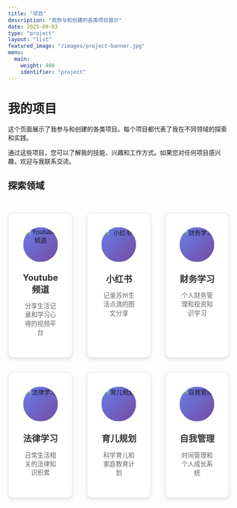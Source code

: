 ```yaml
---
title: "项目"
description: "我参与和创建的各类项目展示"
date: 2025-09-03
type: "project"
layout: "list"
featured_image: "/images/project-banner.jpg"
menu:
  main:
    weight: 400
    identifier: "project"
---
```


# 我的项目

这个页面展示了我参与和创建的各类项目。每个项目都代表了我在不同领域的探索和实践。

通过这些项目，您可以了解我的技能、兴趣和工作方式。如果您对任何项目感兴趣，欢迎与我联系交流。

## 探索领域

<div class="project-grid">
  <div class="project-card">
    <img src="/images/youtube-icon.svg" alt="Youtube频道">
    <h3>Youtube频道</h3>
    <p>分享生活记录和学习心得的视频平台</p>
  </div>
  
  <div class="project-card">
    <img src="/images/xiaohongshu-icon.svg" alt="小红书">
    <h3>小红书</h3>
    <p>记录苏州生活点滴的图文分享</p>
  </div>
  
  <div class="project-card">
    <img src="/images/finance-icon.svg" alt="财务学习">
    <h3>财务学习</h3>
    <p>个人财务管理和投资知识学习</p>
  </div>
  
  <div class="project-card">
    <img src="/images/law-icon.svg" alt="法律学习">
    <h3>法律学习</h3>
    <p>日常生活相关的法律知识积累</p>
  </div>
  
  <div class="project-card">
    <img src="/images/parenting-icon.svg" alt="育儿规划">
    <h3>育儿规划</h3>
    <p>科学育儿和家庭教育计划</p>
  </div>
  
  <div class="project-card">
    <img src="/images/self-management-icon.svg" alt="自我管理">
    <h3>自我管理</h3>
    <p>时间管理和个人成长系统</p>
  </div>
</div>

<style>
.project-grid {
  display: grid;
  grid-template-columns: repeat(3, 1fr);
  gap: 2rem;
  margin: 3rem 0;
}

.project-card {
  background: #fff;
  border-radius: 12px;
  padding: 2rem;
  text-align: center;
  box-shadow: 0 4px 6px rgba(0, 0, 0, 0.1);
  transition: transform 0.3s ease, box-shadow 0.3s ease;
  border: 2px solid #f0f0f0;
}

.project-card:hover {
  transform: translateY(-5px);
  box-shadow: 0 8px 15px rgba(0, 0, 0, 0.15);
}

.project-card img {
  width: 80px;
  height: 80px;
  object-fit: cover;
  border-radius: 50%;
  margin-bottom: 1rem;
  background: linear-gradient(135deg, #667eea 0%, #764ba2 100%);
}

.project-card h3 {
  color: #333;
  margin: 0.5rem 0;
  font-size: 1.25rem;
}

.project-card p {
  color: #666;
  font-size: 0.9rem;
  line-height: 1.4;
}

@media (max-width: 768px) {
  .project-grid {
    grid-template-columns: repeat(2, 1fr);
    gap: 1rem;
  }
}

@media (max-width: 480px) {
  .project-grid {
    grid-template-columns: 1fr;
  }
}
</style>